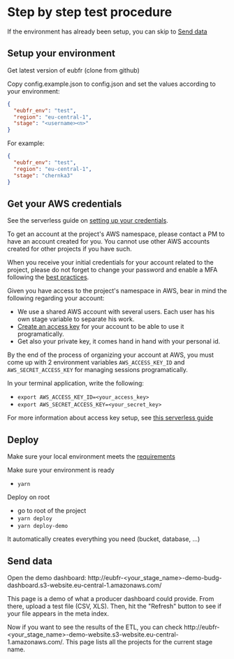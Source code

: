 # Step by step test procedure

If the environment has already been setup, you can skip to [Send data](#send-data)

## Setup your environment

Get latest version of eubfr (clone from github)

Copy config.example.json to config.json and set the values according to your environment:

```json
{
  "eubfr_env": "test",
  "region": "eu-central-1",
  "stage": "<username><n>"
}

```

For example:

```json
{
  "eubfr_env": "test",
  "region": "eu-central-1",
  "stage": "chernka3"
}
```

## Get your AWS credentials

See the serverless guide on [setting up your credentials](https://serverless.com/framework/docs/providers/aws/guide/credentials/).

To get an account at the project's AWS namespace, please contact a PM to have an account created for you. You cannot use other AWS accounts created for other projects if you have such.

When you receive your initial credentials for your account related to the project, please do not forget to change your password and enable a MFA following the [best practices](http://docs.aws.amazon.com/IAM/latest/UserGuide/best-practices.html).

Given you have access to the project's namespace in AWS, bear in mind the following regarding your account:
- We use a shared AWS account with several users. Each user has his own stage variable to separate his work.
- [Create an access key](http://docs.aws.amazon.com/IAM/latest/UserGuide/id_credentials_access-keys.html) for your account to be able to use it programatically.
- Get also your private key, it comes hand in hand with your personal id.

By the end of the process of organizing your account at AWS, you must come up with 2 environment variables `AWS_ACCESS_KEY_ID` and `AWS_SECRET_ACCESS_KEY` for managing sessions programatically.

In your terminal application, write the following:
- `export AWS_ACCESS_KEY_ID=<your_access_key>`
- `export AWS_SECRET_ACCESS_KEY=<your_secret_key>`

For more information about access key setup, see [this serverless guide](https://serverless.com/framework/docs/providers/aws/guide/credentials/)

## Deploy

Make sure your local environment meets the [requirements](https://github.com/ec-europa/eubfr-data-lake#requirements)

Make sure your environment is ready
  - `yarn`

Deploy on root
  - go to root of the project
  - `yarn deploy`
  - `yarn deploy-demo`

It automatically creates everything you need (bucket, database, ...)

## Send data

Open the demo dashboard: http://eubfr-<your_stage_name>-demo-budg-dashboard.s3-website.eu-central-1.amazonaws.com/

This page is a demo of what a producer dashboard could provide. From there, upload a test file (CSV, XLS). Then, hit the "Refresh" button to see if your file appears in the meta index.

Now if you want to see the results of the ETL, you can check http://eubfr-<your_stage_name>-demo-website.s3-website.eu-central-1.amazonaws.com/. This page lists all the projects for the current stage name.
